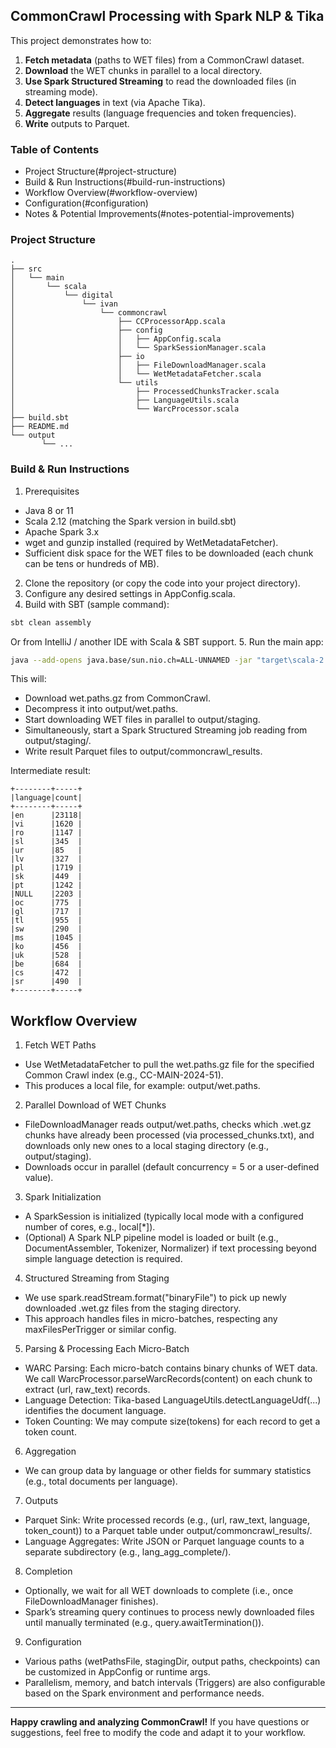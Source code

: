 ## CommonCrawl Processing with Spark NLP & Tika

This project demonstrates how to:
1.	**Fetch metadata** (paths to WET files) from a CommonCrawl dataset.
2.	**Download** the WET chunks in parallel to a local directory.
3.	**Use Spark Structured Streaming** to read the downloaded files (in streaming mode).
4.	**Detect languages** in text (via Apache Tika).
6.	**Aggregate** results (language frequencies and token frequencies).
7.	**Write** outputs to Parquet.

### Table of Contents
-	Project Structure(#project-structure)
-	Build & Run Instructions(#build-run-instructions)
-	Workflow Overview(#workflow-overview)
-	Configuration(#configuration)
-	Notes & Potential Improvements(#notes-potential-improvements)


### Project Structure

```text
.
├── src
│   └── main
│       └── scala
│           └── digital
│               └── ivan
│                   └── commoncrawl
│                       ├── CCProcessorApp.scala
│                       ├── config
│                       │   ├── AppConfig.scala
│                       │   └── SparkSessionManager.scala
│                       ├── io
│                       │   ├── FileDownloadManager.scala
│                       │   └── WetMetadataFetcher.scala
│                       └── utils
│                           ├── ProcessedChunksTracker.scala
│                           ├── LanguageUtils.scala
│                           └── WarcProcessor.scala
├── build.sbt
├── README.md
└── output
       └── ...
```

### Build & Run Instructions

1.	Prerequisites
   - Java 8 or 11
   - Scala 2.12 (matching the Spark version in build.sbt)
   - Apache Spark 3.x
   - wget and gunzip installed (required by WetMetadataFetcher).
   - Sufficient disk space for the WET files to be downloaded (each chunk can be tens or hundreds of MB).
2. Clone the repository (or copy the code into your project directory).
3. Configure any desired settings in AppConfig.scala.
4. Build with SBT (sample command):
```bash
sbt clean assembly
```
Or from IntelliJ / another IDE with Scala & SBT support.
5.	Run the main app:
```bash
java --add-opens java.base/sun.nio.ch=ALL-UNNAMED -jar "target\scala-2.12\CommonCrawlStream-assembly-0.1.jar"
```
This will:
-	Download wet.paths.gz from CommonCrawl.
-	Decompress it into output/wet.paths.
-	Start downloading WET files in parallel to output/staging.
-	Simultaneously, start a Spark Structured Streaming job reading from output/staging/.
-	Write result Parquet files to output/commoncrawl_results.

Intermediate result:
```text
+--------+-----+
|language|count|
+--------+-----+
|en      |23118|
|vi      |1620 |
|ro      |1147 |
|sl      |345  |
|ur      |85   |
|lv      |327  |
|pl      |1719 |
|sk      |449  |
|pt      |1242 |
|NULL    |2203 |
|oc      |775  |
|gl      |717  |
|tl      |955  |
|sw      |290  |
|ms      |1045 |
|ko      |456  |
|uk      |528  |
|be      |684  |
|cs      |472  |
|sr      |490  |
+--------+-----+

```

## Workflow Overview
1.	Fetch WET Paths
-	Use WetMetadataFetcher to pull the wet.paths.gz file for the specified Common Crawl index (e.g., CC-MAIN-2024-51).
-	This produces a local file, for example: output/wet.paths.
2.	Parallel Download of WET Chunks
-	FileDownloadManager reads output/wet.paths, checks which .wet.gz chunks have already been processed (via processed_chunks.txt), and downloads only new ones to a local staging directory (e.g., output/staging).
-	Downloads occur in parallel (default concurrency = 5 or a user-defined value).
3.	Spark Initialization
-	A SparkSession is initialized (typically local mode with a configured number of cores, e.g., local[*]).
-	(Optional) A Spark NLP pipeline model is loaded or built (e.g., DocumentAssembler, Tokenizer, Normalizer) if text processing beyond simple language detection is required.
4.	Structured Streaming from Staging
-	We use spark.readStream.format("binaryFile") to pick up newly downloaded .wet.gz files from the staging directory.
-	This approach handles files in micro-batches, respecting any maxFilesPerTrigger or similar config.
5.	Parsing & Processing Each Micro-Batch
-	WARC Parsing: Each micro-batch contains binary chunks of WET data. We call WarcProcessor.parseWarcRecords(content) on each chunk to extract (url, raw_text) records.
-	Language Detection: Tika-based LanguageUtils.detectLanguageUdf(...) identifies the document language.
-	Token Counting: We may compute size(tokens) for each record to get a token count.
6.	Aggregation
-	We can group data by language or other fields for summary statistics (e.g., total documents per language).
7.	Outputs
-	Parquet Sink: Write processed records (e.g., (url, raw_text, language, token_count)) to a Parquet table under output/commoncrawl_results/.
-	Language Aggregates: Write JSON or Parquet language counts to a separate subdirectory (e.g., lang_agg_complete/).
8.	Completion
-	Optionally, we wait for all WET downloads to complete (i.e., once FileDownloadManager finishes).
-	Spark’s streaming query continues to process newly downloaded files until manually terminated (e.g., query.awaitTermination()).
9.	Configuration
-	Various paths (wetPathsFile, stagingDir, output paths, checkpoints) can be customized in AppConfig or runtime args.
-	Parallelism, memory, and batch intervals (Triggers) are also configurable based on the Spark environment and performance needs.

---
**Happy crawling and analyzing CommonCrawl!** If you have questions or suggestions, feel free to modify the code and adapt it to your workflow.